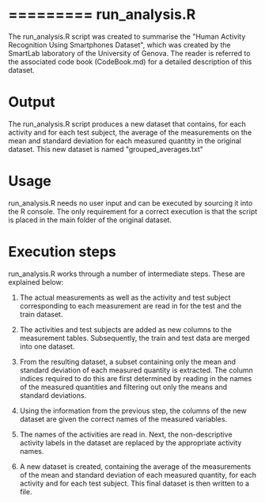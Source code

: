 =========
run_analysis.R
=========

The run_analysis.R script was created to summarise the "Human Activity Recognition Using Smartphones Dataset", which was created by the SmartLab laboratory of the University of Genova. The reader is referred to the associated code book (CodeBook.md) for a detailed description of this dataset.


Output
=====

The run_analysis.R script produces a new dataset that contains, for each activity and for each test subject, the average of the measurements on the mean and standard deviation for each measured quantity in the original dataset. This new dataset is named "grouped_averages.txt"


Usage
====

run_analysis.R needs no user input and can be executed by sourcing it into the R console. The only requirement for a correct execution is that the script is placed in the main folder of the original dataset.


Execution steps
==========

run_analysis.R works through a number of intermediate steps. These are explained below:

1) The actual measurements as well as the activity and test subject corresponding to each measurement are read in for the test and the train dataset.

2) The activities and test subjects are added as new columns to the measurement tables. Subsequently, the train and test data are merged into one dataset.

3) From the resulting dataset, a subset containing only the mean and standard deviation of each measured quantity is extracted. The column indices required to do this are first determined by reading in the names of the measured quantities and filtering out only the means and standard deviations.

4) Using the information from the previous step, the columns of the new dataset are given the correct names of the measured variables.

5) The names of the activities are read in. Next, the non-descriptive activity labels in the dataset are replaced by the appropriate activity names.

6) A new dataset is created, containing the average of the measurements of the mean and standard deviation of each measured quantity, for each activity and for each test subject. This final dataset is then written to a file.
